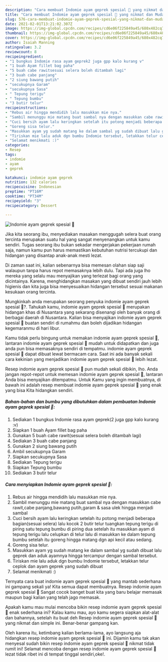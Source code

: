 ```yaml
---
description: "Cara membuat Indomie ayam geprek spesial 🍜 yang nikmat dan Mudah Dibuat"
title: "Cara membuat Indomie ayam geprek spesial 🍜 yang nikmat dan Mudah Dibuat"
slug: 576-cara-membuat-indomie-ayam-geprek-spesial-yang-nikmat-dan-mudah-dibuat
date: 2021-02-01T13:21:02.307Z
image: https://img-global.cpcdn.com/recipes/cd6e06f225849a45/680x482cq70/indomie-ayam-geprek-spesial-🍜-foto-resep-utama.jpg
thumbnail: https://img-global.cpcdn.com/recipes/cd6e06f225849a45/680x482cq70/indomie-ayam-geprek-spesial-🍜-foto-resep-utama.jpg
cover: https://img-global.cpcdn.com/recipes/cd6e06f225849a45/680x482cq70/indomie-ayam-geprek-spesial-🍜-foto-resep-utama.jpg
author: Isaiah Manning
ratingvalue: 3.2
reviewcount: 8
recipeingredient:
- "1 bungkus Indomie rasa ayam geprek2 juga gpp kalo kurang v"
- "1 buah Ayam fillet bag paha"
- "5 buah cabe rawitsesuai selera boleh ditambah lagi"
- "3 buah cabe panjang"
- "2 siung bawang putih"
- "secukupnya Garam"
- "secukupnya Sasa"
- " Tepung terigu"
- " Tepung bumbu"
- "3 butir telur"
recipeinstructions:
- "Rebus air hingga mendidih lalu masukkan mie nya."
- "Sambil menunggu mie matang buat sambal nya dengan masukkan cabe rawit,cabe panjang,bawang putih,garam &amp; sasa ulek hingga menjadi sambal"
- "Cuci bersih ayam lalu keringkan setelah itu potong menjadi beberapa bagian(sesuai selera) lalu kocok 2 butir telur tuangkan tepung terigu di piring satu tepung bumbu di piring dua setelah itu masukkan ayam di tepung terigu lalu celupkan di telur lalu di masukkan ke dalam tepung bumbu setelah itu goreng hingga matang dgn api kecil atau sedang."
- "Goreng sisa telur."
- "Masukkan ayam yg sudah matang ke dalam sambal yg sudah dibuat lalu geprek dan aduk ayamnya hingga tercampur dengan sambal tersebut."
- "Tiriskan mie lalu aduk dgn bumbu Indomie tersebut, letakkan telur ceplok dan ayam geprek yang sudah dibuat"
- "Selamat menikmati :)"
categories:
- Resep
tags:
- indomie
- ayam
- geprek

katakunci: indomie ayam geprek 
nutrition: 132 calories
recipecuisine: Indonesian
preptime: "PT16M"
cooktime: "PT34M"
recipeyield: "3"
recipecategory: Dessert

---
```



![Indomie ayam geprek spesial 🍜](https://img-global.cpcdn.com/recipes/cd6e06f225849a45/680x482cq70/indomie-ayam-geprek-spesial-🍜-foto-resep-utama.jpg)

Jika kita seorang ibu, menyediakan masakan menggugah selera buat orang tercinta merupakan suatu hal yang sangat menyenangkan untuk kamu sendiri. Tugas seorang ibu bukan sekadar mengerjakan pekerjaan rumah saja, namun kamu pun harus memastikan kebutuhan nutrisi tercukupi dan hidangan yang disantap anak-anak mesti lezat.

Di zaman  saat ini, kalian sebenarnya bisa memesan olahan siap saji walaupun tanpa harus repot memasaknya lebih dulu. Tapi ada juga lho mereka yang selalu mau menyajikan yang terlezat bagi orang yang dicintainya. Karena, menghidangkan masakan yang dibuat sendiri jauh lebih higienis dan kita juga bisa menyesuaikan hidangan tersebut sesuai makanan kesukaan orang tercinta. 



Mungkinkah anda merupakan seorang penyuka indomie ayam geprek spesial 🍜?. Tahukah kamu, indomie ayam geprek spesial 🍜 merupakan hidangan khas di Nusantara yang sekarang disenangi oleh banyak orang di berbagai daerah di Nusantara. Kalian bisa menyajikan indomie ayam geprek spesial 🍜 buatan sendiri di rumahmu dan boleh dijadikan hidangan kegemaranmu di hari libur.

Kamu tidak perlu bingung untuk memakan indomie ayam geprek spesial 🍜, lantaran indomie ayam geprek spesial 🍜 mudah untuk didapatkan dan juga anda pun bisa memasaknya sendiri di tempatmu. indomie ayam geprek spesial 🍜 dapat dibuat lewat bermacam cara. Saat ini ada banyak sekali cara kekinian yang menjadikan indomie ayam geprek spesial 🍜 lebih lezat.

Resep indomie ayam geprek spesial 🍜 pun mudah sekali dibikin, lho. Anda jangan repot-repot untuk memesan indomie ayam geprek spesial 🍜, lantaran Anda bisa menyajikan ditempatmu. Untuk Kamu yang ingin membuatnya, di bawah ini adalah resep membuat indomie ayam geprek spesial 🍜 yang enak yang bisa Kita hidangkan sendiri.

<!--inarticleads1-->

##### Bahan-bahan dan bumbu yang dibutuhkan dalam pembuatan Indomie ayam geprek spesial 🍜:

1. Sediakan 1 bungkus Indomie rasa ayam geprek(2 juga gpp kalo kurang :v)
1. Siapkan 1 buah Ayam fillet bag paha
1. Gunakan 5 buah cabe rawit(sesuai selera boleh ditambah lagi)
1. Sediakan 3 buah cabe panjang
1. Gunakan 2 siung bawang putih
1. Ambil secukupnya Garam
1. Siapkan secukupnya Sasa
1. Sediakan  Tepung terigu
1. Siapkan  Tepung bumbu
1. Sediakan 3 butir telur




<!--inarticleads2-->

##### Cara menyiapkan Indomie ayam geprek spesial 🍜:

1. Rebus air hingga mendidih lalu masukkan mie nya.
1. Sambil menunggu mie matang buat sambal nya dengan masukkan cabe rawit,cabe panjang,bawang putih,garam &amp; sasa ulek hingga menjadi sambal
1. Cuci bersih ayam lalu keringkan setelah itu potong menjadi beberapa bagian(sesuai selera) lalu kocok 2 butir telur tuangkan tepung terigu di piring satu tepung bumbu di piring dua setelah itu masukkan ayam di tepung terigu lalu celupkan di telur lalu di masukkan ke dalam tepung bumbu setelah itu goreng hingga matang dgn api kecil atau sedang.
1. Goreng sisa telur.
1. Masukkan ayam yg sudah matang ke dalam sambal yg sudah dibuat lalu geprek dan aduk ayamnya hingga tercampur dengan sambal tersebut.
1. Tiriskan mie lalu aduk dgn bumbu Indomie tersebut, letakkan telur ceplok dan ayam geprek yang sudah dibuat
1. Selamat menikmati :)




Ternyata cara buat indomie ayam geprek spesial 🍜 yang mantab sederhana ini gampang sekali ya! Kita semua dapat membuatnya. Resep indomie ayam geprek spesial 🍜 Sangat cocok banget buat kita yang baru belajar memasak maupun bagi kalian yang telah jago memasak.

Apakah kamu mau mulai mencoba bikin resep indomie ayam geprek spesial 🍜 enak sederhana ini? Kalau kamu mau, ayo kamu segera siapkan alat-alat dan bahannya, setelah itu buat deh Resep indomie ayam geprek spesial 🍜 yang nikmat dan simple ini. Benar-benar gampang kan. 

Oleh karena itu, ketimbang kalian berlama-lama, ayo langsung aja hidangkan resep indomie ayam geprek spesial 🍜 ini. Dijamin kamu tak akan menyesal sudah bikin resep indomie ayam geprek spesial 🍜 nikmat tidak rumit ini! Selamat mencoba dengan resep indomie ayam geprek spesial 🍜 lezat tidak ribet ini di tempat tinggal sendiri,oke!.

